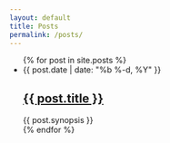 ```yaml
---
layout: default
title: Posts
permalink: /posts/
---
```


<div class="home">

  <ul class="post-list">
    {% for post in site.posts %}
      <li>
        <!-- <span class="post-meta">
        {% for categories in page.categories %}<li>{{ page.categories }}</li>{% endfor %}</span>
        | -->
        <span class="post-meta">{{ post.date | date: "%b %-d, %Y" }}</span>
        <h2>
          <a class="post-link" href="{{ post.url | prepend: site.baseurl }}">{{ post.title }}</a>
        </h2>
        <span class="post-meta">{{ post.synopsis }}</span>
      </li>
    {% endfor %}
  </ul>

